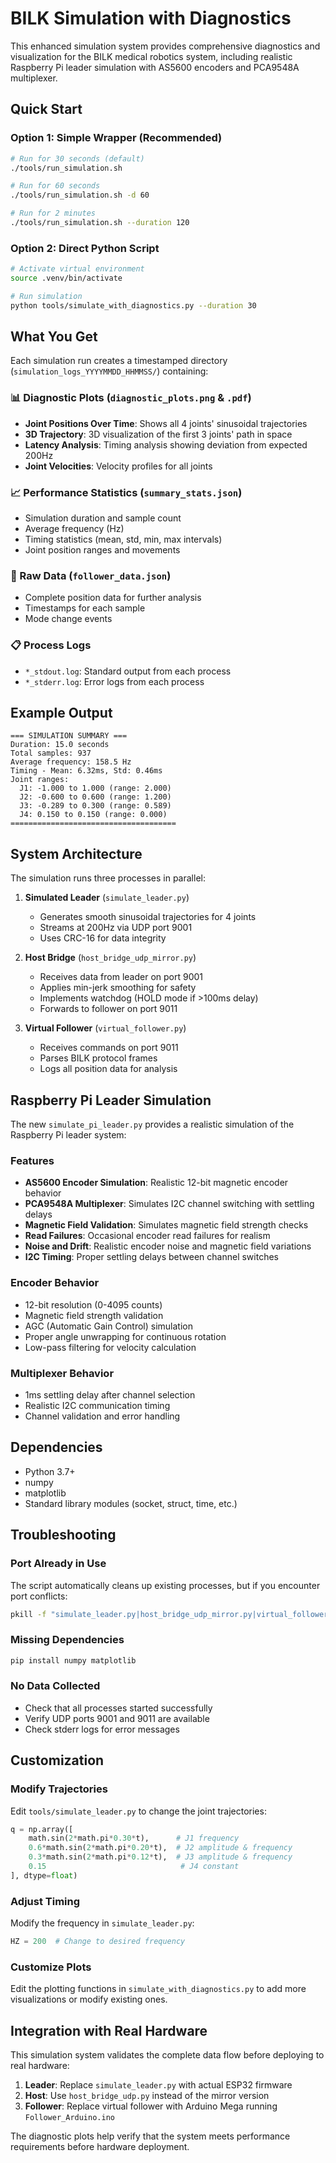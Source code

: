 # BILK Simulation with Diagnostics

This enhanced simulation system provides comprehensive diagnostics and visualization for the BILK medical robotics system, including realistic Raspberry Pi leader simulation with AS5600 encoders and PCA9548A multiplexer.

## Quick Start

### Option 1: Simple Wrapper (Recommended)
```bash
# Run for 30 seconds (default)
./tools/run_simulation.sh

# Run for 60 seconds
./tools/run_simulation.sh -d 60

# Run for 2 minutes
./tools/run_simulation.sh --duration 120
```

### Option 2: Direct Python Script
```bash
# Activate virtual environment
source .venv/bin/activate

# Run simulation
python tools/simulate_with_diagnostics.py --duration 30
```

## What You Get

Each simulation run creates a timestamped directory (`simulation_logs_YYYYMMDD_HHMMSS/`) containing:

### 📊 Diagnostic Plots (`diagnostic_plots.png` & `.pdf`)
- **Joint Positions Over Time**: Shows all 4 joints' sinusoidal trajectories
- **3D Trajectory**: 3D visualization of the first 3 joints' path in space
- **Latency Analysis**: Timing analysis showing deviation from expected 200Hz
- **Joint Velocities**: Velocity profiles for all joints

### 📈 Performance Statistics (`summary_stats.json`)
- Simulation duration and sample count
- Average frequency (Hz)
- Timing statistics (mean, std, min, max intervals)
- Joint position ranges and movements

### 📝 Raw Data (`follower_data.json`)
- Complete position data for further analysis
- Timestamps for each sample
- Mode change events

### 📋 Process Logs
- `*_stdout.log`: Standard output from each process
- `*_stderr.log`: Error logs from each process

## Example Output

```
=== SIMULATION SUMMARY ===
Duration: 15.0 seconds
Total samples: 937
Average frequency: 158.5 Hz
Timing - Mean: 6.32ms, Std: 0.46ms
Joint ranges:
  J1: -1.000 to 1.000 (range: 2.000)
  J2: -0.600 to 0.600 (range: 1.200)
  J3: -0.289 to 0.300 (range: 0.589)
  J4: 0.150 to 0.150 (range: 0.000)
=====================================
```

## System Architecture

The simulation runs three processes in parallel:

1. **Simulated Leader** (`simulate_leader.py`)
   - Generates smooth sinusoidal trajectories for 4 joints
   - Streams at 200Hz via UDP port 9001
   - Uses CRC-16 for data integrity

2. **Host Bridge** (`host_bridge_udp_mirror.py`)
   - Receives data from leader on port 9001
   - Applies min-jerk smoothing for safety
   - Implements watchdog (HOLD mode if >100ms delay)
   - Forwards to follower on port 9011

3. **Virtual Follower** (`virtual_follower.py`)
   - Receives commands on port 9011
   - Parses BILK protocol frames
   - Logs all position data for analysis

## Raspberry Pi Leader Simulation

The new `simulate_pi_leader.py` provides a realistic simulation of the Raspberry Pi leader system:

### Features
- **AS5600 Encoder Simulation**: Realistic 12-bit magnetic encoder behavior
- **PCA9548A Multiplexer**: Simulates I2C channel switching with settling delays
- **Magnetic Field Validation**: Simulates magnetic field strength checks
- **Read Failures**: Occasional encoder read failures for realism
- **Noise and Drift**: Realistic encoder noise and magnetic field variations
- **I2C Timing**: Proper settling delays between channel switches

### Encoder Behavior
- 12-bit resolution (0-4095 counts)
- Magnetic field strength validation
- AGC (Automatic Gain Control) simulation
- Proper angle unwrapping for continuous rotation
- Low-pass filtering for velocity calculation

### Multiplexer Behavior
- 1ms settling delay after channel selection
- Realistic I2C communication timing
- Channel validation and error handling

## Dependencies

- Python 3.7+
- numpy
- matplotlib
- Standard library modules (socket, struct, time, etc.)

## Troubleshooting

### Port Already in Use
The script automatically cleans up existing processes, but if you encounter port conflicts:
```bash
pkill -f "simulate_leader.py|host_bridge_udp_mirror.py|virtual_follower.py"
```

### Missing Dependencies
```bash
pip install numpy matplotlib
```

### No Data Collected
- Check that all processes started successfully
- Verify UDP ports 9001 and 9011 are available
- Check stderr logs for error messages

## Customization

### Modify Trajectories
Edit `tools/simulate_leader.py` to change the joint trajectories:
```python
q = np.array([
    math.sin(2*math.pi*0.30*t),      # J1 frequency
    0.6*math.sin(2*math.pi*0.20*t),  # J2 amplitude & frequency
    0.3*math.sin(2*math.pi*0.12*t),  # J3 amplitude & frequency
    0.15                              # J4 constant
], dtype=float)
```

### Adjust Timing
Modify the frequency in `simulate_leader.py`:
```python
HZ = 200  # Change to desired frequency
```

### Customize Plots
Edit the plotting functions in `simulate_with_diagnostics.py` to add more visualizations or modify existing ones.

## Integration with Real Hardware

This simulation system validates the complete data flow before deploying to real hardware:

1. **Leader**: Replace `simulate_leader.py` with actual ESP32 firmware
2. **Host**: Use `host_bridge_udp.py` instead of the mirror version
3. **Follower**: Replace virtual follower with Arduino Mega running `Follower_Arduino.ino`

The diagnostic plots help verify that the system meets performance requirements before hardware deployment.
